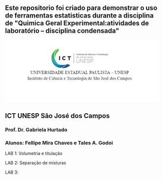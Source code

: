 ## Este repositorio foi criado para demonstrar o uso de ferramentas estatisticas durante a disciplina de "Quimica Geral Experimental:atividades de laboratório – disciplina condensada"

![alt text](https://github.com/FellipeMira/Lab_QG/blob/main/lab_1/Captura%20de%20tela%202022-01-02%20154117.png)

## ICT UNESP São José dos Campos

### Prof. Dr. Gabriela Hurtado

### Alunos: Fellipe Mira Chaves e Tales A. Godoi

LAB 1: Volumetria e titulação

LAB 2: Separação de misturas

LAB 3:
